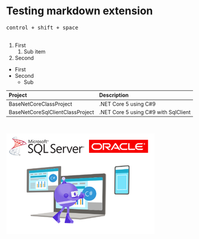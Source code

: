 # Testing markdown extension

<kbd>control + shift + space</kbd><br><br>

1. First
   1. Sub item
2. Second

- First
- Second
  - Sub

| Project  |  Description  |
| :---         |  :---  |
| BaseNetCoreClassProject  | .NET Core 5 using C#9   |
| BaseNetCoreSqlClientClassProject  | .NET Core 5 using C#9  with SqlClient |

<br>

![img](assets/combined.png)
